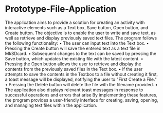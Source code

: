 # Prototype-File-Application

The application aims to provide a solution for creating an activity with interactive elements such as a Text box, Save button, Open button, and Create button. The objective is to enable the user to write and save text, as well as retrieve and display previously saved text files.
The program follows the following functionality:
• The user can input text into the Text box.
• Pressing the Create button will save the entered text as a text file in MkSDcard.
• Subsequent changes to the text can be saved by pressing the Save button, which updates the existing file with the latest content.
• Pressing the Open button allows the user to retrieve and display the contents from the previously saved files in the Text box.
• If the user attempts to save the contents in the Textbox to a file without creating it first, a toast message will be displayed, notifying the user to "First Create a File."
• Pressing the Delete button will delete the file with the filename provided.
• The application also displays relevant toast messages in response to successful operations and errors that arise
By implementing these features, the program provides a user-friendly interface for creating, saving, opening, and managing text files within the application.
